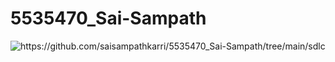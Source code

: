 
# 5535470_Sai-Sampath
<img src="" alt="https://github.com/saisampathkarri/5535470_Sai-Sampath/tree/main/sdlc">